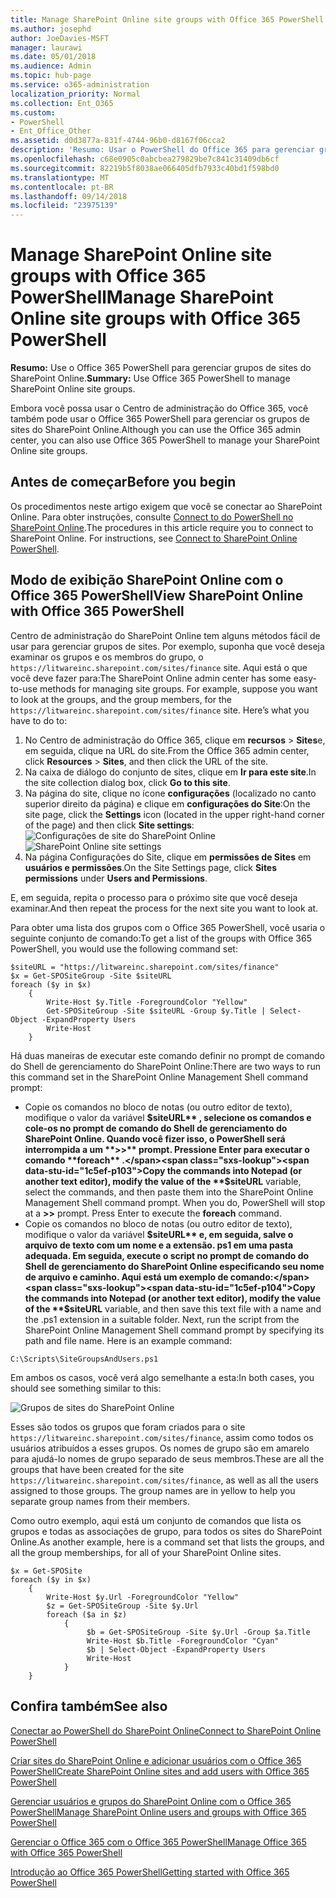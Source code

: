 ```yaml
---
title: Manage SharePoint Online site groups with Office 365 PowerShell
ms.author: josephd
author: JoeDavies-MSFT
manager: laurawi
ms.date: 05/01/2018
ms.audience: Admin
ms.topic: hub-page
ms.service: o365-administration
localization_priority: Normal
ms.collection: Ent_O365
ms.custom:
- PowerShell
- Ent_Office_Other
ms.assetid: d0d3877a-831f-4744-96b0-d8167f06cca2
description: 'Resumo: Usar o PowerShell do Office 365 para gerenciar grupos de sites do SharePoint Online.'
ms.openlocfilehash: c68e0905c0abcbea279829be7c841c31409db6cf
ms.sourcegitcommit: 82219b5f8038ae066405dfb7933c40bd1f598bd0
ms.translationtype: MT
ms.contentlocale: pt-BR
ms.lasthandoff: 09/14/2018
ms.locfileid: "23975139"
---
```

# <a name="manage-sharepoint-online-site-groups-with-office-365-powershell"></a><span data-ttu-id="1c5ef-103">Manage SharePoint Online site groups with Office 365 PowerShell</span><span class="sxs-lookup"><span data-stu-id="1c5ef-103">Manage SharePoint Online site groups with Office 365 PowerShell</span></span>

 <span data-ttu-id="1c5ef-104">**Resumo:** Use o Office 365 PowerShell para gerenciar grupos de sites do SharePoint Online.</span><span class="sxs-lookup"><span data-stu-id="1c5ef-104">**Summary:** Use Office 365 PowerShell to manage SharePoint Online site groups.</span></span>
  
<span data-ttu-id="1c5ef-105">Embora você possa usar o Centro de administração do Office 365, você também pode usar o Office 365 PowerShell para gerenciar os grupos de sites do SharePoint Online.</span><span class="sxs-lookup"><span data-stu-id="1c5ef-105">Although you can use the Office 365 admin center, you can also use Office 365 PowerShell to manage your SharePoint Online site groups.</span></span>

## <a name="before-you-begin"></a><span data-ttu-id="1c5ef-106">Antes de começar</span><span class="sxs-lookup"><span data-stu-id="1c5ef-106">Before you begin</span></span>

<span data-ttu-id="1c5ef-p101">Os procedimentos neste artigo exigem que você se conectar ao SharePoint Online. Para obter instruções, consulte [Connect to do PowerShell no SharePoint Online](https://docs.microsoft.com/en-us/powershell/sharepoint/sharepoint-online/connect-sharepoint-online?view=sharepoint-ps).</span><span class="sxs-lookup"><span data-stu-id="1c5ef-p101">The procedures in this article require you to connect to SharePoint Online. For instructions, see [Connect to SharePoint Online PowerShell](https://docs.microsoft.com/en-us/powershell/sharepoint/sharepoint-online/connect-sharepoint-online?view=sharepoint-ps).</span></span>

## <a name="view-sharepoint-online-with-office-365-powershell"></a><span data-ttu-id="1c5ef-109">Modo de exibição SharePoint Online com o Office 365 PowerShell</span><span class="sxs-lookup"><span data-stu-id="1c5ef-109">View SharePoint Online with Office 365 PowerShell</span></span>

<span data-ttu-id="1c5ef-p102">Centro de administração do SharePoint Online tem alguns métodos fácil de usar para gerenciar grupos de sites. Por exemplo, suponha que você deseja examinar os grupos e os membros do grupo, o `https://litwareinc.sharepoint.com/sites/finance` site. Aqui está o que você deve fazer para:</span><span class="sxs-lookup"><span data-stu-id="1c5ef-p102">The SharePoint Online admin center has some easy-to-use methods for managing site groups. For example, suppose you want to look at the groups, and the group members, for the `https://litwareinc.sharepoint.com/sites/finance` site. Here’s what you have to do to:</span></span>

1. <span data-ttu-id="1c5ef-113">No Centro de administração do Office 365, clique em **recursos** > **Sites**e, em seguida, clique na URL do site.</span><span class="sxs-lookup"><span data-stu-id="1c5ef-113">From the Office 365 admin center, click **Resources** > **Sites**, and then click the URL of the site.</span></span>
2. <span data-ttu-id="1c5ef-114">Na caixa de diálogo do conjunto de sites, clique em **Ir para este site**.</span><span class="sxs-lookup"><span data-stu-id="1c5ef-114">In the site collection dialog box, click **Go to this site**.</span></span>
3. <span data-ttu-id="1c5ef-115">Na página do site, clique no ícone **configurações** (localizado no canto superior direito da página) e clique em **configurações do Site**:</span><span class="sxs-lookup"><span data-stu-id="1c5ef-115">On the site page, click the **Settings** icon (located in the upper right-hand corner of the page) and then click **Site settings**:</span></span><br/>
<span data-ttu-id="1c5ef-116">![Configurações de site do SharePoint Online](media/spo-site-settings.png)</span><span class="sxs-lookup"><span data-stu-id="1c5ef-116">![SharePoint Online site settings](media/spo-site-settings.png)</span></span><br/>
4. <span data-ttu-id="1c5ef-117">Na página Configurações do Site, clique em **permissões de Sites** em **usuários e permissões**.</span><span class="sxs-lookup"><span data-stu-id="1c5ef-117">On the Site Settings page, click **Sites permissions** under **Users and Permissions**.</span></span>

<span data-ttu-id="1c5ef-118">E, em seguida, repita o processo para o próximo site que você deseja examinar.</span><span class="sxs-lookup"><span data-stu-id="1c5ef-118">And then repeat the process for the next site you want to look at.</span></span>

<span data-ttu-id="1c5ef-119">Para obter uma lista dos grupos com o Office 365 PowerShell, você usaria o seguinte conjunto de comando:</span><span class="sxs-lookup"><span data-stu-id="1c5ef-119">To get a list of the groups with Office 365 PowerShell, you would use the following command set:</span></span>

```
$siteURL = "https://litwareinc.sharepoint.com/sites/finance"
$x = Get-SPOSiteGroup -Site $siteURL
foreach ($y in $x)
    {
        Write-Host $y.Title -ForegroundColor "Yellow"
        Get-SPOSiteGroup -Site $siteURL -Group $y.Title | Select-Object -ExpandProperty Users
        Write-Host
    }
```

<span data-ttu-id="1c5ef-120">Há duas maneiras de executar este comando definir no prompt de comando do Shell de gerenciamento do SharePoint Online:</span><span class="sxs-lookup"><span data-stu-id="1c5ef-120">There are two ways to run this command set in the SharePoint Online Management Shell command prompt:</span></span>

- <span data-ttu-id="1c5ef-p103">Copie os comandos no bloco de notas (ou outro editor de texto), modifique o valor da variável **$siteURL** , selecione os comandos e cole-os no prompt de comando do Shell de gerenciamento do SharePoint Online. Quando você fizer isso, o PowerShell será interrompida a um **>>** prompt. Pressione Enter para executar o comando **foreach** .</span><span class="sxs-lookup"><span data-stu-id="1c5ef-p103">Copy the commands into Notepad (or another text editor), modify the value of the **$siteURL** variable, select the commands, and then paste them into the SharePoint Online Management Shell command prompt. When you do, PowerShell will stop at a **>>** prompt. Press Enter to execute the **foreach** command.</span></span><br/>
- <span data-ttu-id="1c5ef-p104">Copie os comandos no bloco de notas (ou outro editor de texto), modifique o valor da variável **$siteURL** e, em seguida, salve o arquivo de texto com um nome e a extensão. ps1 em uma pasta adequada. Em seguida, execute o script no prompt de comando do Shell de gerenciamento do SharePoint Online especificando seu nome de arquivo e caminho. Aqui está um exemplo de comando:</span><span class="sxs-lookup"><span data-stu-id="1c5ef-p104">Copy the commands into Notepad (or another text editor), modify the value of the **$siteURL** variable, and then save this text file with a name and the .ps1 extension in a suitable folder. Next, run the script from the SharePoint Online Management Shell command prompt by specifying its path and file name. Here is an example command:</span></span>

```
C:\Scripts\SiteGroupsAndUsers.ps1
```

<span data-ttu-id="1c5ef-127">Em ambos os casos, você verá algo semelhante a esta:</span><span class="sxs-lookup"><span data-stu-id="1c5ef-127">In both cases, you should see something similar to this:</span></span>

![Grupos de sites do SharePoint Online](media/SPO-site-groups.png)

<span data-ttu-id="1c5ef-p105">Esses são todos os grupos que foram criados para o site `https://litwareinc.sharepoint.com/sites/finance`, assim como todos os usuários atribuídos a esses grupos. Os nomes de grupo são em amarelo para ajudá-lo nomes de grupo separado de seus membros.</span><span class="sxs-lookup"><span data-stu-id="1c5ef-p105">These are all the groups that have been created for the site `https://litwareinc.sharepoint.com/sites/finance`, as well as all the users assigned to those groups. The group names are in yellow to help you separate group names from their members.</span></span>

<span data-ttu-id="1c5ef-131">Como outro exemplo, aqui está um conjunto de comandos que lista os grupos e todas as associações de grupo, para todos os sites do SharePoint Online.</span><span class="sxs-lookup"><span data-stu-id="1c5ef-131">As another example, here is a command set that lists the groups, and all the group memberships, for all of your SharePoint Online sites.</span></span>

```
$x = Get-SPOSite
foreach ($y in $x)
    {
        Write-Host $y.Url -ForegroundColor "Yellow"
        $z = Get-SPOSiteGroup -Site $y.Url
        foreach ($a in $z)
            {
                 $b = Get-SPOSiteGroup -Site $y.Url -Group $a.Title 
                 Write-Host $b.Title -ForegroundColor "Cyan"
                 $b | Select-Object -ExpandProperty Users
                 Write-Host
            }
    }
```
    
## <a name="see-also"></a><span data-ttu-id="1c5ef-132">Confira também</span><span class="sxs-lookup"><span data-stu-id="1c5ef-132">See also</span></span>

[<span data-ttu-id="1c5ef-133">Conectar ao PowerShell do SharePoint Online</span><span class="sxs-lookup"><span data-stu-id="1c5ef-133">Connect to SharePoint Online PowerShell</span></span>](https://docs.microsoft.com/powershell/sharepoint/sharepoint-online/connect-sharepoint-online?view=sharepoint-ps)

[<span data-ttu-id="1c5ef-134">Criar sites do SharePoint Online e adicionar usuários com o Office 365 PowerShell</span><span class="sxs-lookup"><span data-stu-id="1c5ef-134">Create SharePoint Online sites and add users with Office 365 PowerShell</span></span>](create-sharepoint-sites-and-add-users-with-powershell.md)

[<span data-ttu-id="1c5ef-135">Gerenciar usuários e grupos do SharePoint Online com o Office 365 PowerShell</span><span class="sxs-lookup"><span data-stu-id="1c5ef-135">Manage SharePoint Online users and groups with Office 365 PowerShell</span></span>](manage-sharepoint-users-and-groups-with-powershell.md)

[<span data-ttu-id="1c5ef-136">Gerenciar o Office 365 com o Office 365 PowerShell</span><span class="sxs-lookup"><span data-stu-id="1c5ef-136">Manage Office 365 with Office 365 PowerShell</span></span>](manage-office-365-with-office-365-powershell.md)
  
[<span data-ttu-id="1c5ef-137">Introdução ao Office 365 PowerShell</span><span class="sxs-lookup"><span data-stu-id="1c5ef-137">Getting started with Office 365 PowerShell</span></span>](getting-started-with-office-365-powershell.md)

